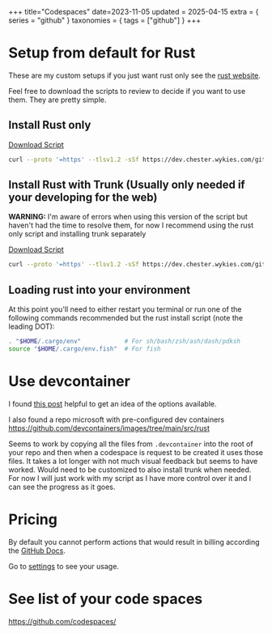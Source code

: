 +++
title="Codespaces"
date=2023-11-05
updated = 2025-04-15
extra = { series = "github" }
taxonomies = { tags = ["github"] }
+++

# Setup from default for Rust

These are my custom setups if you just want rust only see the [rust website](https://www.rust-lang.org/tools/install).

Feel free to download the scripts to review to decide if you want to use them. They are pretty simple.

## Install Rust only

[Download Script](https://dev.chester.wykies.com/github/codespaces/scripts/setup_rust_only.sh)

```sh
curl --proto '=https' --tlsv1.2 -sSf https://dev.chester.wykies.com/github/codespaces/scripts/setup_rust_only.sh | sh
```

## Install Rust with Trunk (Usually only needed if your developing for the web)

**WARNING:** I'm aware of errors when using this version of the script but haven't had the time to resolve them, for now I recommend using the rust only script and installing trunk separately

[Download Script](https://dev.chester.wykies.com/github/codespaces/scripts/setup_with_trunk.sh)

```sh
curl --proto '=https' --tlsv1.2 -sSf https://dev.chester.wykies.com/github/codespaces/scripts/setup_with_trunk.sh | bash
```

## Loading rust into your environment

At this point you'll need to either restart you terminal or run one of the following commands recommended but the rust install script (note the leading DOT):

```sh
. "$HOME/.cargo/env"            # For sh/bash/zsh/ash/dash/pdksh
source "$HOME/.cargo/env.fish"  # For fish
```

# Use devcontainer

I found [this post](https://containers.dev/guide/dockerfile) helpful to get an idea of the options available.

I also found a repo microsoft with pre-configured dev containers <https://github.com/devcontainers/images/tree/main/src/rust>

Seems to work by copying all the files from `.devcontainer` into the root of your repo and then when a codespace is request to be created it uses those files.
It takes a lot longer with not much visual feedback but seems to have worked.
Would need to be customized to also install trunk when needed.
For now I will just work with my script as I have more control over it and I can see the progress as it goes.

# Pricing

By default you cannot perform actions that would result in billing according the [GitHub Docs](https://docs.github.com/en/codespaces/overview#billing-for-codespaces).

Go to [settings](https://github.com/settings/billing/summary) to see your usage.

# See list of your code spaces

<https://github.com/codespaces/>
